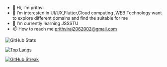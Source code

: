 - 👋 Hi, I’m prithvi
- 👀 I’m interested in UI/UX,Flutter,Cloud computing ,WEB Technology want to explore different domains and find the suitable for me
- 🌱 I’m currently learning JSSSTU
- 📫 How to reach me prithviraj2062002@gmail.com

<!---
prithvi206/prithvi206 is a ✨ special ✨ repository because its `README.md` (this file) appears on your GitHub profile.
You can click the Preview link to take a look at your changes.
--->
 
![GitHub Stats](https://github-readme-stats.vercel.app/api?username=prithvi206&theme=dark)  

[![Top Langs](https://github-readme-stats.vercel.app/api/top-langs/?username=SriramaBhat&theme=dark&layout=compact&lang_count=10)](https://github.com/anuraghazra/github-readme-stats) 

[![GitHub Streak](https://github-readme-streak-stats.herokuapp.com/?user=prithvi206&theme=dark)](https://git.io/streak-stats)
<!--



